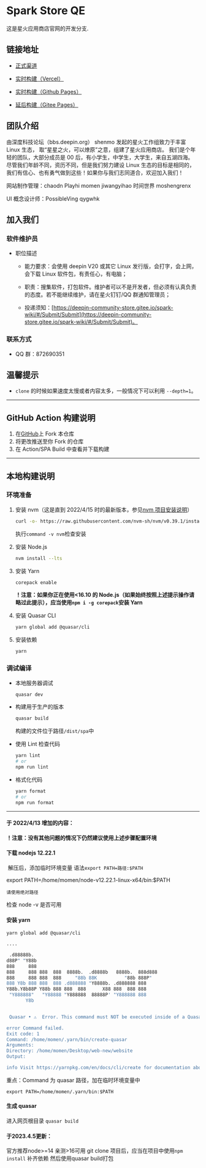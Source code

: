 # Spark Store QE

这是星火应用商店官网的开发分支.

## 链接地址

- [正式渠道](https://www.spark-app.store/)

- [实时构建（Vercel）](https://spark.jwyihao.top/)

- [实时构建（Github Pages）](https://jiwangyihao.github.io/spark-store-qe/)

- [延后构建（Gitee Pages）](https://jwyh.gitee.io/spark-store-qe/)

## 团队介绍

由深度科技论坛（bbs.deepin.org） shenmo 发起的星火工作组致力于丰富 Linux 生态， 取“星星之火，可以燎原”之意，组建了星火应用商店。 我们是个年轻的团队，大部分成员是 00 后，有小学生，中学生，大学生，来自五湖四海。 尽管我们年龄不同，资历不同，但是我们努力建设 Linux 生态的目标是相同的， 我们有信心、也有勇气做到这些！如果你与我们志同道合，欢迎加入我们！

网站制作管理：chaodn Playhi momen jiwangyihao 时间世界 moshengrenx

UI 概念设计师：PossibleVing qygwhk

## 加入我们

### 软件维护员

- 职位描述

  - 能力要求：会使用 deepin V20 或其它 Linux 发行版，会打字，会上网，会下载 Linux 软件包，有责任心，有电脑；

  - 职责：搜集软件，打包软件。维护者可以不是开发者，但必须有认真负责的态度。若不能继续维护，请在星火钉钉/QQ 群通知管理员；

  - 投递须知：[https://deepin-community-store.gitee.io/spark-wiki/#/Submit/Submit](https://deepin-community-store.gitee.io/spark-wiki/#/Submit/Submit)。

### 联系方式

- QQ 群：872690351

## 温馨提示

- `clone` 的时候如果速度太慢或者内容太多，一般情况下可以利用 `--depth=1`。

---

## GitHub Action 构建说明

1. 在[GitHub](https://github.com/jiwangyihao/spark-store-qe)上 Fork 本仓库
2. 将更改推送至你 Fork 的仓库
3. 在 Action/SPA Build 中查看并下载构建

---

## 本地构建说明

### 环境准备

1. 安装 nvm（这是直到 2022/4/15 时的最新版本，参见[nvm 项目安装说明](https://github.com/nvm-sh/nvm#installing-and-updating)）

   ```bash
   curl -o- https://raw.githubusercontent.com/nvm-sh/nvm/v0.39.1/install.sh | bash
   ```

   执行`command -v nvm`检查安装

2. 安装 Node.js

   ```bash
   nvm install --lts
   ```

3. 安装 Yarn

   ```bash
   corepack enable
   ```

   **！注意：如果你正在使用<16.10 的 Node.js（如果始终按照上述提示操作请略过此提示），应当使用`npm i -g corepack`安装 Yarn**

4. 安装 Quasar CLI

   ```bash
   yarn global add @quasar/cli
   ```

5. 安装依赖
   ```bash
   yarn
   ```

### 调试编译

- 本地服务器调试

  ```bash
  quasar dev
  ```

- 构建用于生产的版本

  ```bash
  quasar build
  ```

  构建的文件位于路径`/dist/spa`中

- 使用 Lint 检查代码

  ```bash
  yarn lint
  # or
  npm run lint
  ```

- 格式化代码
  ```bash
  yarn format
  # or
  npm run format
  ```

---

#### 于 2022/4/13 增加的内容：

**！注意：没有其他问题的情况下仍然建议使用上述步骤配置环境**

#### 下载 nodejs 12.22.1

​ 解压后，添加临时环境变量 语法`export PATH=路径:$PATH`

export PATH=/home/momen/node-v12.22.1-linux-x64/bin:$PATH

`请使用绝对路径`

检查 node -v 是否可用

#### 安装 yarn

`yarn global add @quasar/cli`

```bash
....

 .d88888b.
d88P" "Y88b
888     888
888     888 888  888  8888b.  .d8888b   8888b.  888d888
888     888 888  888     "88b 88K          "88b 888P"
888 Y8b 888 888  888 .d888888 "Y8888b. .d888888 888
Y88b.Y8b88P Y88b 888 888  888      X88 888  888 888
 "Y888888"   "Y88888 "Y888888  88888P' "Y888888 888
       Y8b


 Quasar • ⚠  Error. This command must NOT be executed inside of a Quasar project folder.

error Command failed.
Exit code: 1
Command: /home/momen/.yarn/bin/create-quasar
Arguments:
Directory: /home/momen/Desktop/web-new/website
Output:

info Visit https://yarnpkg.com/en/docs/cli/create for documentation about this command.

```

重点：Command 为 quasar 路径，加在临时环境变量中

`export PATH=/home/momen/.yarn/bin:$PATH`

#### 生成 quasar

进入网页根目录 `quasar build`

#### 于2023.4.5更新：
官方推荐node>=14 亲测>16可用
git clone 项目后，应当在项目中使用`npm install` 补齐依赖
然后使用quasar build打包
